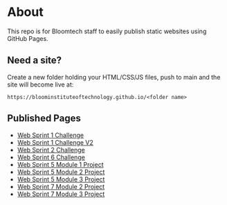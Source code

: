 # About

This repo is for Bloomtech staff to easily publish static websites using GitHub Pages.

## Need a site?

Create a new folder holding your HTML/CSS/JS files, push to main and the site will become live at:

```https://bloominstituteoftechnology.github.io/<folder name>```

## Published Pages

- [Web Sprint 1 Challenge](https://bloominstituteoftechnology.github.io/W_U1_S1_sprint_challenge/)
- [Web Sprint 1 Challenge V2](https://bloominstituteoftechnology.github.io/W_U1_S1_sprint_challenge_v2/)
- [Web Sprint 2 Challenge](https://bloominstituteoftechnology.github.io/W_U1_S2_sprint_challenge/)
- [Web Sprint 6 Challenge](https://bloominstituteoftechnology.github.io/W_U2_S6_sprint_challenge/)
- [Web Sprint 5 Module 1 Project](https://bloominstituteoftechnology.github.io/W_U2_S5M1_module_project/)
- [Web Sprint 5 Module 2 Project](https://bloominstituteoftechnology.github.io/W_U2_S5M2_module_project/)
- [Web Sprint 5 Module 3 Project](https://bloominstituteoftechnology.github.io/W_U2_S5M3_module_project/)
- [Web Sprint 7 Module 2 Project](https://bloominstituteoftechnology.github.io/W_S7M2_Project/)
- [Web Sprint 7 Module 3 Project](https://bloominstituteoftechnology.github.io/W_S7M3_Project/)
